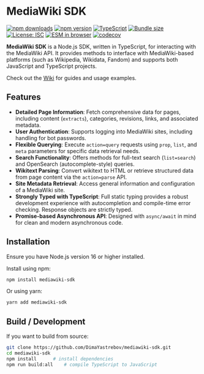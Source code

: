 # MediaWiki SDK

[![npm downloads](https://img.shields.io/npm/dm/mediawiki-sdk.svg)](https://www.npmjs.com/package/mediawiki-sdk)
[![npm version](https://img.shields.io/npm/v/mediawiki-sdk.svg)](https://www.npmjs.com/package/mediawiki-sdk)
[![TypeScript](https://img.shields.io/badge/TypeScript-Built_with-blue.svg)](https://www.typescriptlang.org/)
[![Bundle size](https://badgen.net/bundlephobia/minzip/mediawiki-sdk)](https://bundlephobia.com/result?p=mediawiki-sdk)
[![License: ISC](https://img.shields.io/badge/License-ISC-yellow.svg)](https://opensource.org/licenses/ISC)
[![ESM in browser](https://img.shields.io/badge/browser-support-green.svg)](https://www.jsdelivr.com/package/npm/mediawiki-sdk)
[![codecov](https://codecov.io/gh/DimaYastrebov/mediawiki-sdk/branch/main/graph/badge.svg)](https://codecov.io/gh/DimaYastrebov/mediawiki-sdk)

**MediaWiki SDK** is a Node.js SDK, written in TypeScript, for interacting with the MediaWiki API. It provides methods to interface with MediaWiki-based platforms (such as Wikipedia, Wikidata, Fandom) and supports both JavaScript and TypeScript projects.

Check out the [Wiki](https://github.com/DimaYastrebov/mediawiki-sdk/wiki) for guides and usage examples.

## Features

*   **Detailed Page Information**: Fetch comprehensive data for pages, including content (`extracts`), categories, revisions, links, and associated metadata.
*   **User Authentication**: Supports logging into MediaWiki sites, including handling for bot passwords.
*   **Flexible Querying**: Execute `action=query` requests using `prop`, `list`, and `meta` parameters for specific data retrieval needs.
*   **Search Functionality**: Offers methods for full-text search (`list=search`) and OpenSearch (autocomplete-style) queries.
*   **Wikitext Parsing**: Convert wikitext to HTML or retrieve structured data from page content via the `action=parse` API.
*   **Site Metadata Retrieval**: Access general information and configuration of a MediaWiki site.
*   **Strongly Typed with TypeScript**: Full static typing provides a robust development experience with autocompletion and compile-time error checking. Response objects are strictly typed.
*   **Promise-based Asynchronous API**: Designed with `async/await` in mind for clean and modern asynchronous code.

## Installation

Ensure you have Node.js version 16 or higher installed.

Install using npm:
```bash
npm install mediawiki-sdk
```

Or using yarn:
```bash
yarn add mediawiki-sdk
```

## Build / Development

If you want to build from source:

```bash
git clone https://github.com/DimaYastrebov/mediawiki-sdk.git
cd mediawiki-sdk
npm install      # install dependencies
npm run build:all    # compile TypeScript to JavaScript
```